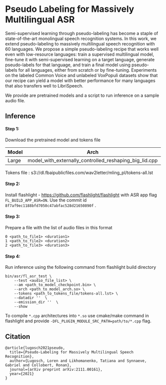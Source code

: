 # Pseudo Labeling for Massively Multilingual ASR

Semi-supervised learning through pseudo-labeling has become a staple of state-of-the-art monolingual speech recognition systems. In this work, we extend pseudo-labeling to massively multilingual speech recognition with 60 languages. We propose a simple pseudo-labeling recipe that works well even with low-resource languages: train a supervised multilingual model, fine-tune it with semi-supervised learning on a target language, generate pseudo-labels for that language, and train a final model using pseudo-labels for all languages, either from scratch or by fine-tuning. Experiments on the labeled Common Voice and unlabeled VoxPopuli datasets show that our recipe can yield a model with better performance for many languages that also transfers well to LibriSpeech.

We provide are pretrained models and a script to run inference on a sample audio file.

## Inference

#### Step 1:
Download the pretrained model and tokens file 

| Model | Arch | Link | 
| - | - | - |
Large | model_with_externally_controlled_reshaping_big_lid.cpp | https://dl.fbaipublicfiles.com/wav2letter/mling_pl/checkpoint_large.bin

Tokens file : s3://dl.fbaipublicfiles.com/wav2letter/mling_pl/tokens-all.lst 

#### Step 2:

Install flashlight - https://github.com/flashlight/flashlight with ASR app flag `FL_BUILD_APP_ASR=ON`. Use the commit id `8f7af9ec1188bfd7050c47abfac528d21650890f` . 

#### Step 3:
Prepare a file with the list of audio files in this format 
```
0 <path_to_file1> <duration1> 
1 <path_to_file2> <duration2> 
2 <path_to_file3> <duration3> 
```

#### Step 4:

Run inference using the following command from flashlight build directory

```
bin/asr/fl_asr_test \
    --test <audio_file_list> \ 
    --am <path_to_model_checkpoint.bin> \  
    --arch <path_to_model_arch.so> \ 
    --tokens <path_to_tokens_file/tokens-all.lst> \ 
    --datadir ''  \
    --emission_dir ''  \
    --show
```

To compile `*.cpp` architectures into `*.so` use cmake/make command in flashlight and provide `-DFL_PLUGIN_MODULE_SRC_PATH=path/to/*.cpp` flag.


## Citation
```
@article{lugosch2021pseudo,
  title={Pseudo-Labeling for Massively Multilingual Speech Recognition},
  author={Lugosch, Loren and Likhomanenko, Tatiana and Synnaeve, Gabriel and Collobert, Ronan},
  journal={arXiv preprint arXiv:2111.00161},
  year={2021}
}
```
